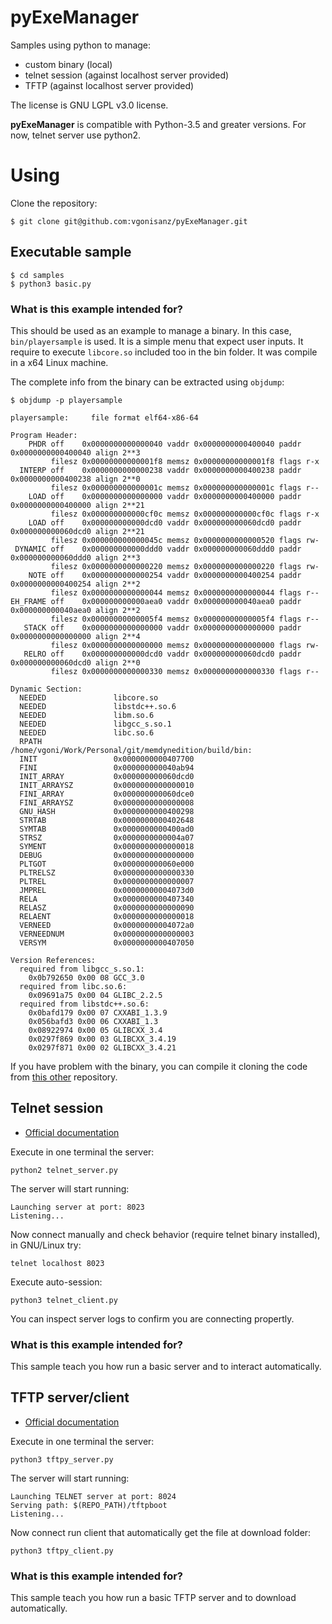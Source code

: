 # pyExeManager

Samples using python to manage:

* custom binary (local)
* telnet session (against localhost server provided)
* TFTP (against localhost server provided)

The license is GNU LGPL v3.0 license.

**pyExeManager** is compatible with Python-3.5 and greater versions. For now, telnet server use python2.

# Using

Clone the repository:

```
$ git clone git@github.com:vgonisanz/pyExeManager.git
```

## Executable sample

```
$ cd samples
$ python3 basic.py
```

### What is this example intended for?

This should be used as an example to manage a binary. In this case,
`bin/playersample` is used. It is a simple menu that expect user
inputs. It require to execute `libcore.so` included too in the bin
folder. It was compile in a x64 Linux machine.

The complete info from the binary can be extracted using `objdump`:

```
$ objdump -p playersample

playersample:     file format elf64-x86-64

Program Header:
    PHDR off    0x0000000000000040 vaddr 0x0000000000400040 paddr 0x0000000000400040 align 2**3
         filesz 0x00000000000001f8 memsz 0x00000000000001f8 flags r-x
  INTERP off    0x0000000000000238 vaddr 0x0000000000400238 paddr 0x0000000000400238 align 2**0
         filesz 0x000000000000001c memsz 0x000000000000001c flags r--
    LOAD off    0x0000000000000000 vaddr 0x0000000000400000 paddr 0x0000000000400000 align 2**21
         filesz 0x000000000000cf0c memsz 0x000000000000cf0c flags r-x
    LOAD off    0x000000000000dcd0 vaddr 0x000000000060dcd0 paddr 0x000000000060dcd0 align 2**21
         filesz 0x000000000000045c memsz 0x0000000000000520 flags rw-
 DYNAMIC off    0x000000000000ddd0 vaddr 0x000000000060ddd0 paddr 0x000000000060ddd0 align 2**3
         filesz 0x0000000000000220 memsz 0x0000000000000220 flags rw-
    NOTE off    0x0000000000000254 vaddr 0x0000000000400254 paddr 0x0000000000400254 align 2**2
         filesz 0x0000000000000044 memsz 0x0000000000000044 flags r--
EH_FRAME off    0x000000000000aea0 vaddr 0x000000000040aea0 paddr 0x000000000040aea0 align 2**2
         filesz 0x00000000000005f4 memsz 0x00000000000005f4 flags r--
   STACK off    0x0000000000000000 vaddr 0x0000000000000000 paddr 0x0000000000000000 align 2**4
         filesz 0x0000000000000000 memsz 0x0000000000000000 flags rw-
   RELRO off    0x000000000000dcd0 vaddr 0x000000000060dcd0 paddr 0x000000000060dcd0 align 2**0
         filesz 0x0000000000000330 memsz 0x0000000000000330 flags r--

Dynamic Section:
  NEEDED               libcore.so
  NEEDED               libstdc++.so.6
  NEEDED               libm.so.6
  NEEDED               libgcc_s.so.1
  NEEDED               libc.so.6
  RPATH                /home/vgoni/Work/Personal/git/memdynedition/build/bin:
  INIT                 0x0000000000407700
  FINI                 0x000000000040ab94
  INIT_ARRAY           0x000000000060dcd0
  INIT_ARRAYSZ         0x0000000000000010
  FINI_ARRAY           0x000000000060dce0
  FINI_ARRAYSZ         0x0000000000000008
  GNU_HASH             0x0000000000400298
  STRTAB               0x0000000000402648
  SYMTAB               0x0000000000400ad0
  STRSZ                0x0000000000004a07
  SYMENT               0x0000000000000018
  DEBUG                0x0000000000000000
  PLTGOT               0x000000000060e000
  PLTRELSZ             0x0000000000000330
  PLTREL               0x0000000000000007
  JMPREL               0x00000000004073d0
  RELA                 0x0000000000407340
  RELASZ               0x0000000000000090
  RELAENT              0x0000000000000018
  VERNEED              0x00000000004072a0
  VERNEEDNUM           0x0000000000000003
  VERSYM               0x0000000000407050

Version References:
  required from libgcc_s.so.1:
    0x0b792650 0x00 08 GCC_3.0
  required from libc.so.6:
    0x09691a75 0x00 04 GLIBC_2.2.5
  required from libstdc++.so.6:
    0x0bafd179 0x00 07 CXXABI_1.3.9
    0x056bafd3 0x00 06 CXXABI_1.3
    0x08922974 0x00 05 GLIBCXX_3.4
    0x0297f869 0x00 03 GLIBCXX_3.4.19
    0x0297f871 0x00 02 GLIBCXX_3.4.21
```

If you have problem with the binary, you can compile it cloning the code
from [this other](https://github.com/vgonisanz/memdynedition) repository.

## Telnet session

* [Official documentation](https://docs.python.org/2/library/telnetlib.html)

Execute in one terminal the server:

```
python2 telnet_server.py
```

The server will start running:

```
Launching server at port: 8023
Listening...
```

Now connect manually and check behavior (require telnet binary installed), in GNU/Linux try:

```
telnet localhost 8023
```

Execute auto-session:

```
python3 telnet_client.py
```

You can inspect server logs to confirm you are connecting propertly.

### What is this example intended for?

This sample teach you how run a basic server and to interact automatically.

## TFTP server/client

* [Official documentation](http://tftpy.sourceforge.net/sphinx/index.html)

Execute in one terminal the server:

```
python3 tftpy_server.py
```

The server will start running:

```
Launching TELNET server at port: 8024
Serving path: $(REPO_PATH)/tftpboot
Listening...
```

Now connect run client that automatically get the file at download folder:

```
python3 tftpy_client.py
```

### What is this example intended for?

This sample teach you how run a basic TFTP server and to download automatically.
